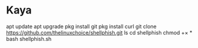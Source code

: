 # Kaya
apt update
apt upgrade
pkg install git
pkg install curl
git clone https://github.com/thelinuxchoice/shellphish.git
ls
cd shellphish
chmod +× *
bash  shellphish.sh
